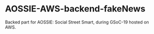 # AOSSIE-AWS-backend-fakeNews
Backed part for AOSSIE: Social Street Smart, during GSoC-19 hosted on AWS.

